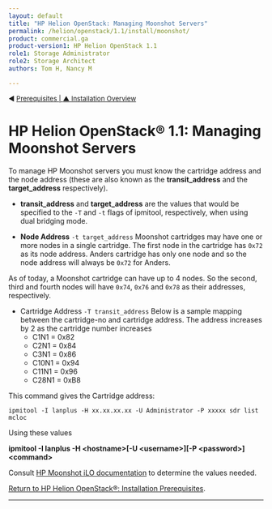 ```yaml
---
layout: default
title: "HP Helion OpenStack: Managing Moonshot Servers"
permalink: /helion/openstack/1.1/install/moonshot/
product: commercial.ga
product-version1: HP Helion OpenStack 1.1
role1: Storage Administrator
role2: Storage Architect
authors: Tom H, Nancy M

---
```

<!--UNDER REVISION-->


<script>

function PageRefresh {
onLoad="window.refresh"
}

PageRefresh();

</script>

<p style="font-size: small;"> &#9664; <a href="/helion/openstack/1.1/install/prereqs/#csv">Prerequisites | <a href="/helion/openstack/1.1/install/overview/"> &#9650; Installation Overview</a> </p> 

# HP Helion OpenStack® 1.1: Managing Moonshot Servers


To manage HP Moonshot servers you must know the cartridge address and the node
address (these are also known as the **transit&#95;address** and the **target&#95;address**
respectively).

  
- **transit&#95;address** and **target&#95;address** are the values that would be specified
to the `-T` and `-t` flags of ipmitool, respectively, when using dual bridging mode.

- **Node Address** `-t target_address`
Moonshot cartridges may have one or more nodes in a single cartridge.
The first node in the cartridge has `0x72` as its node address. Anders cartridge
has only one node and so the node address will always be `0x72` for Anders.<br>

As of today, a Moonshot cartridge can have up to 4 nodes. So the second, third and fourth 
nodes will have `0x74`, `0x76` and `0x78` as their addresses, respectively.

- Cartridge Address `-T transit_address`
Below is a sample mapping between the cartridge-no and cartridge address.
The address increases by 2  as the cartridge number increases
	- C1N1  = 0x82
	- C2N1  = 0x84
	- C3N1  = 0x86
	- C10N1 = 0x94 
	- C11N1 = 0x96
	- C28N1 = 0xB8


This command gives the Cartridge address:

	ipmitool -I lanplus -H xx.xx.xx.xx -U Administrator -P xxxxx sdr list mcloc


Using these values
 
**ipmitool -I lanplus -H &lt;hostname&gt;[-U &lt;username&gt;][-P &lt;password&gt;]&lt;command&gt;**

Consult [HP Moonshot iLO documentation](http://h50146.www5.hp.com/products/software/oe/linux/mainstream/support/whitepaper/pdfs/c03933550-1.pdf) to determine the values needed.


[Return to HP Helion OpenStack&reg;: Installation Prerequisites](/helion/openstack/1.1/install/prereqs/#csv).

<!--Tom hancock-->

----
